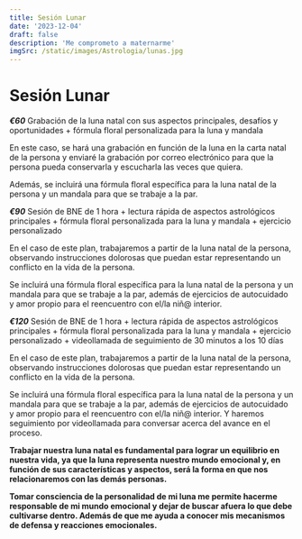 ```yaml
---
title: Sesión Lunar
date: '2023-12-04'
draft: false
description: 'Me comprometo a maternarme'
imgSrc: /static/images/Astrologia/lunas.jpg
---
```


# Sesión Lunar

**_€60_** Grabación de la luna natal con sus aspectos principales, desafíos y oportunidades + fórmula floral personalizada para la luna y mandala

En este caso, se hará una grabación en función de la luna en la carta natal de la persona y enviaré la grabación por correo electrónico para que la persona pueda conservarla y escucharla las veces que quiera.

Además, se incluirá una fórmula floral específica para la luna natal de la persona y un mandala para que se trabaje a la par.

**_€90_** Sesión de BNE de 1 hora + lectura rápida de aspectos astrológicos principales + fórmula floral personalizada para la luna y mandala + ejercicio personalizado

En el caso de este plan, trabajaremos a partir de la luna natal de la persona, observando instrucciones dolorosas que puedan estar representando un conflicto en la vida de la persona.

Se incluirá una fórmula floral específica para la luna natal de la persona y un mandala para que se trabaje a la par, además de ejercicios de autocuidado y amor propio para el reencuentro con el/la niñ@ interior.

**_€120_** Sesión de BNE de 1 hora + lectura rápida de aspectos astrológicos principales + fórmula floral personalizada para la luna y mandala + ejercicio personalizado + videollamada de seguimiento de 30 minutos a los 10 días

En el caso de este plan, trabajaremos a partir de la luna natal de la persona, observando instrucciones dolorosas que puedan estar representando un conflicto en la vida de la persona.

Se incluirá una fórmula floral específica para la luna natal de la persona y un mandala para que se trabaje a la par, además de ejercicios de autocuidado y amor propio para el reencuentro con el/la niñ@ interior. Y haremos seguimiento por videollamada para conversar acerca del avance en el proceso.

**Trabajar nuestra luna natal es fundamental para lograr un equilibrio en nuestra vida, ya que la luna representa nuestro mundo emocional y, en función de sus características y aspectos, será la forma en que nos relacionaremos con las demás personas.**

**Tomar consciencia de la personalidad de mi luna me permite hacerme responsable de mi mundo emocional y dejar de buscar afuera lo que debe cultivarse dentro. Además de que me ayuda a conocer mis mecanismos de defensa y reacciones emocionales.**
